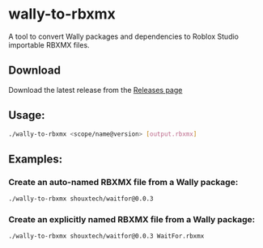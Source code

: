 # wally-to-rbxmx
A tool to convert Wally packages and dependencies to Roblox Studio importable RBXMX files.

## Download
Download the latest release from the [Releases page]()

## Usage:
```bash
./wally-to-rbxmx <scope/name@version> [output.rbxmx]
```

## Examples:
### Create an auto-named RBXMX file from a Wally package:
```bash
./wally-to-rbxmx shouxtech/waitfor@0.0.3
```
### Create an explicitly named RBXMX file from a Wally package:
```bash
./wally-to-rbxmx shouxtech/waitfor@0.0.3 WaitFor.rbxmx
```
